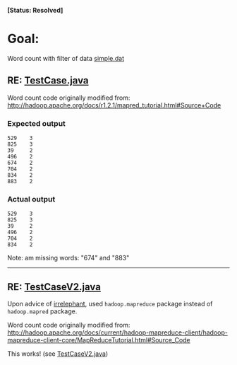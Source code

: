 **[Status: Resolved]**

# Goal:
Word count with filter of data [simple.dat](simple.dat)

## RE: [TestCase.java](TestCase.java)
Word count code originally modified from:
http://hadoop.apache.org/docs/r1.2.1/mapred_tutorial.html#Source+Code

### Expected output
```
529	   3
825	   3
39	   2
496	   2
674	   2
704	   2
834	   2
883	   2
```

### Actual output
```
529    3
825    3
39     2
496    2
704    2
834    2
```

Note: am missing words: "674" and "883"

----

## RE: [TestCaseV2.java](TestCaseV2.java)

Upon advice of [irrelephant](https://stackoverflow.com/users/485971/irrelephant),
used `hadoop.mapreduce` package instead of `hadoop.mapred` package.

Word count code originally modified from:
http://hadoop.apache.org/docs/current/hadoop-mapreduce-client/hadoop-mapreduce-client-core/MapReduceTutorial.html#Source_Code

This works! (see [TestCaseV2.java](TestCaseV2.java))
